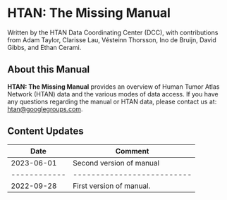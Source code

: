 # HTAN: The Missing Manual

Written by the HTAN Data Coordinating Center (DCC), with contributions from Adam Taylor, Clarisse Lau, Vésteinn Thorsson, Ino de Bruijn, David Gibbs, and Ethan Cerami.

## About this Manual

**HTAN: The Missing Manual** provides an overview of Human Tumor Atlas Network (HTAN) data and the various modes of data access. If you have any questions regarding the manual or HTAN data, please contact us at: htan@googlegroups.com.

## Content Updates

| Date       | Comment                  |
| ---------- | ------------------------ |
| 2023-06-01 | Second version of manual |
|------------|--------------------------|
| 2022-09-28 | First version of manual. |
